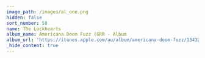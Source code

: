```yaml
---
image_path: /images/al_one.png
hidden: false
sort_number: 58
name: The Lockhearts
album_name: Americana Doom Fuzz (GRR - Album
album_url: 'https://itunes.apple.com/au/album/americana-doom-fuzz/1343250020'
_hide_content: true
---
```

